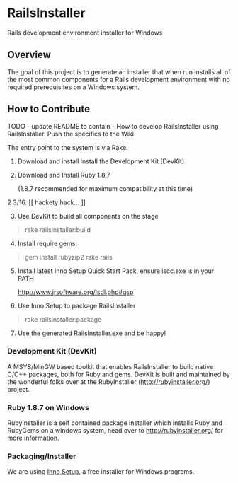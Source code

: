 # RailsInstaller

Rails development environment installer for Windows

## Overview

The goal of this project is to generate an installer that when run installs all
of the most common components for a Rails development environment with no
required prerequisites on a Windows system.

## How to Contribute

TODO - update README to contain - How to develop RailsInstaller using RailsInstaller. Push the specifics to the Wiki.

The entry point to the system is via Rake.

1. Download and install Install the Development Kit [DevKit]

2. Download and Install Ruby 1.8.7

   (1.8.7 recommended for maximum compatibility at this time)


2 3/16. [[ hackety hack... ]]


3. Use DevKit to build all components on the stage

  > rake railsinstaller:build

4. Install require gems:

  > gem install rubyzip2 rake rails

5. Install latest Inno Setup Quick Start Pack, ensure iscc.exe is in your PATH

   http://www.jrsoftware.org/isdl.php#qsp

6. Use Inno Setup to package RailsInstaller

  > rake railsinstaller:package

7. Use the generated RailsInstaller.exe and be happy!

### Development Kit (DevKit)

A MSYS/MinGW based toolkit that enables RailsInstaller to build native C/C++
packages, both for Ruby and gems. DevKit is built and maintained by the
wonderful folks over at the RubyInstaller (http://rubyinstaller.org/) project.


### Ruby 1.8.7 on Windows

RubyInstaller is a self contained package installer which installs Ruby and
RubyGems on a windows system, head over to http://rubyinstaller.org/ for more
information.

### Packaging/Installer

We are using [Inno Setup](http://www.jrsoftware.org/isinfo.php "Inno Setup"), a free installer for Windows programs.
